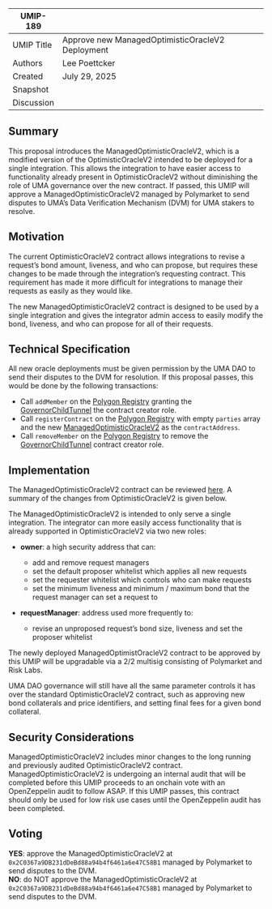 | UMIP-189   |                                                                                                                         |
| ---------- | ----------------------------------------------------------------------------------------------------------------------- |
| UMIP Title | Approve new ManagedOptimisticOracleV2 Deployment                                                                        |
| Authors    | Lee Poettcker                                                                                                           |
| Created    | July 29, 2025                                                                                                           |
| Snapshot   |                                                                                                                         |
| Discussion |                                                                                                                         |

## Summary
This proposal introduces the ManagedOptimisticOracleV2, which is a modified version of the OptimisticOracleV2 intended to be deployed for a single integration. This allows the integration to have easier access to functionality already present in OptimisticOracleV2 without diminishing the role of UMA governance over the new contract. If passed, this UMIP will approve a ManagedOptimisticOracleV2 managed by Polymarket to send disputes to UMA’s Data Verification Mechanism (DVM) for UMA stakers to resolve.

## Motivation
The current OptimisticOracleV2 contract allows integrations to revise a request’s bond amount, liveness, and who can propose, but requires these changes to be made through the integration’s requesting contract. This requirement has made it more difficult for integrations to manage their requests as easily as they would like. 

The new ManagedOptimisticOracleV2 contract is designed to be used by a single integration and gives the integrator admin access to easily modify the bond, liveness, and who can propose for all of their requests.

## Technical Specification
All new oracle deployments must be given permission by the UMA DAO to send their disputes to the DVM for resolution. If this proposal passes, this would be done by the following transactions:
- Call `addMember` on the [Polygon Registry](https://polygonscan.com/address/0x5f25b1647fa8eaea0e15edd413c7afcbe613b6f4) granting the [GovernorChildTunnel](https://polygonscan.com/address/0xb4AeaD497FCbEAA3C37919032d42C29682f46376) the contract creator role.
- Call `registerContract` on the [Polygon Registry](https://polygonscan.com/address/0x5f25b1647fa8eaea0e15edd413c7afcbe613b6f4) with empty `parties` array and the new [ManagedOptimisticOracleV2](https://polygonscan.com/address/0x2C0367a9DB231dDeBd88a94b4f6461a6e47C58B1) as the `contractAddress`.
- Call `removeMember` on the [Polygon Registry](https://polygonscan.com/address/0x5f25b1647fa8eaea0e15edd413c7afcbe613b6f4) to remove the [GovernorChildTunnel](https://polygonscan.com/address/0xb4AeaD497FCbEAA3C37919032d42C29682f46376) contract creator role.

## Implementation
The ManagedOptimisticOracleV2 contract can be reviewed [here](https://github.com/UMAprotocol/managed-oracle/blob/master/src/optimistic-oracle-v2/implementation/ManagedOptimisticOracleV2.sol). A summary of the changes from OptimisticOracleV2 is given below.

The ManagedOptimisticOracleV2 is intended to only serve a single integration. The integrator can more easily access functionality that is already supported in OptimisticOracleV2 via two new roles:  
- **owner**: a high security address that can:
  - add and remove request managers 
  - set the default proposer whitelist which applies all new requests
  - set the requester whitelist which controls who can make requests
  - set the minimum liveness and minimum / maximum bond that the request manager can set a request to

- **requestManager**: address used more frequently to:
  - revise an unproposed request’s bond size, liveness and set the proposer whitelist 

The newly deployed ManagedOptimistOracleV2 contract to be approved by this UMIP will be upgradable via a 2/2 multisig consisting of Polymarket and Risk Labs. 

UMA DAO governance will still have all the same parameter controls it has over the standard OptimisticOracleV2 contract, such as approving new bond collaterals and price identifiers, and setting final fees for a given bond collateral. 

## Security Considerations
ManagedOptimisticOracleV2 includes minor changes to the long running and previously audited OptimisticOracleV2 contract. ManagedOptimisticOracleV2 is undergoing an internal audit that will be completed before this UMIP proceeds to an onchain vote with an OpenZeppelin audit to follow ASAP. If this UMIP passes, this contract should only be used for low risk use cases until the OpenZeppelin audit has been completed. 

## Voting
**YES**: approve the ManagedOptimisticOracleV2 at `0x2C0367a9DB231dDeBd88a94b4f6461a6e47C58B1` managed by Polymarket to send disputes to the DVM.  
**NO**: do NOT approve the ManagedOptimisticOracleV2 at `0x2C0367a9DB231dDeBd88a94b4f6461a6e47C58B1` managed by Polymarket to send disputes to the DVM.
